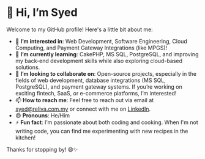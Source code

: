 # 👋 Hi, I’m Syed

Welcome to my GitHub profile! Here's a little bit about me:

- 👀 **I’m interested in**: Web Development, Software Engineering, Cloud Computing, and Payment Gateway Integrations (like MPGS)!
- 🌱 **I’m currently learning**: CakePHP, MS SQL, PostgreSQL, and improving my back-end development skills while also exploring cloud-based solutions.
- 💞️ **I’m looking to collaborate on**: Open-source projects, especially in the fields of web development, database integrations (MS SQL, PostgreSQL), and payment gateway systems. If you’re working on exciting fintech, SaaS, or e-commerce platforms, I’m interested!
- 📫 **How to reach me**: Feel free to reach out via email at [syed@reliva.com.my](mailto:syed@reliva.com.my) or connect with me on [LinkedIn](https://www.linkedin.com/in/guasyed/).
- 😄 **Pronouns**: He/Him
- ⚡ **Fun fact**: I’m passionate about both coding and cooking. When I'm not writing code, you can find me experimenting with new recipes in the kitchen!

Thanks for stopping by! 😄✨

<!---
syedreliva/syedreliva is a ✨ special ✨ repository because its `README.md` (this file) appears on your GitHub profile.
You can click the Preview link to take a look at your changes.
--->
